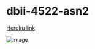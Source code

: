 # dbii-4522-asn2

[Heroku link](https://comp4522-a2.herokuapp.com/)



![image](https://user-images.githubusercontent.com/4460101/186308794-07377d34-4c84-48ff-a1b6-544ef47483bb.png)
